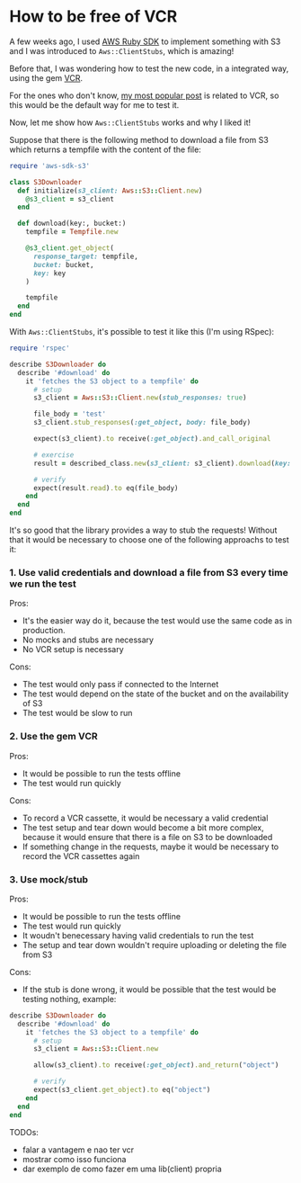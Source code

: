 # How to be free of VCR

A few weeks ago, I used [AWS Ruby SDK](https://aws.amazon.com/sdk-for-ruby/) to implement something with S3 and I was introduced to `Aws::ClientStubs`, which is amazing!

Before that, I was wondering how to test the new code, in a integrated way, using the gem [VCR](https://github.com/vcr/vcr).

For the ones who don't know, [my most popular post](./2019-07-08-10_tips_to_help_using_the_VCR_gem_in_your_ruby_test_suite.md) is related to VCR, so this would be the default way for me to test it.

Now, let me show how `Aws::ClientStubs` works and why I liked it!

Suppose that there is the following method to download a file from S3 which returns a tempfile with the content of the file:

```ruby
require 'aws-sdk-s3'

class S3Downloader
  def initialize(s3_client: Aws::S3::Client.new)
    @s3_client = s3_client
  end

  def download(key:, bucket:)
    tempfile = Tempfile.new

    @s3_client.get_object(
      response_target: tempfile,
      bucket: bucket,
      key: key
    )

    tempfile
  end
end
```

With `Aws::ClientStubs`, it's possible to test it like this (I'm using RSpec):

```ruby
require 'rspec'

describe S3Downloader do
  describe '#download' do
    it 'fetches the S3 object to a tempfile' do
      # setup
      s3_client = Aws::S3::Client.new(stub_responses: true)

      file_body = 'test'
      s3_client.stub_responses(:get_object, body: file_body)

      expect(s3_client).to receive(:get_object).and_call_original

      # exercise
      result = described_class.new(s3_client: s3_client).download(key: 'any', bucket: 'bucket')

      # verify
      expect(result.read).to eq(file_body)
    end
  end
end
```

It's so good that the library provides a way to stub the requests! Without that it would be necessary to choose one of the following approachs to test it:

### 1. Use valid credentials and download a file from S3 every time we run the test

Pros:
- It's the easier way do it, because the test would use the same code as in production.
- No mocks and stubs are necessary
- No VCR setup is necessary

Cons:
- The test would only pass if connected to the Internet
- The test would depend on the state of the bucket and on the availability of S3
- The test would be slow to run

### 2. Use the gem VCR

Pros:
- It would be possible to run the tests offline
- The test would run quickly

Cons:
- To record a VCR cassette, it would be necessary a valid credential
- The test setup and tear down would become a bit more complex, because it would ensure that there is a file on S3 to be downloaded
- If something change in the requests, maybe it would be necessary to record the VCR cassettes again

### 3. Use mock/stub

Pros:
- It would be possible to run the tests offline
- The test would run quickly
- It woudn't benecessary having valid credentials to run the test
- The setup and tear down wouldn't require uploading or deleting the file from S3

Cons:
- If the stub is done wrong, it would be possible that the test would be testing nothing, example:

```ruby
describe S3Downloader do
  describe '#download' do
    it 'fetches the S3 object to a tempfile' do
      # setup
      s3_client = Aws::S3::Client.new

      allow(s3_client).to receive(:get_object).and_return("object")

      # verify
      expect(s3_client.get_object).to eq("object")
    end
  end
end
```



TODOs:
- falar a vantagem e nao ter vcr
- mostrar como isso funciona
- dar exemplo de como fazer em uma lib(client) propria
